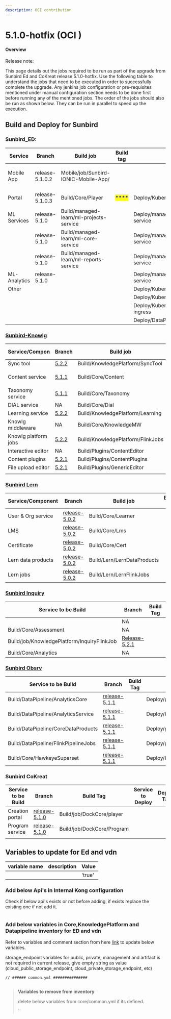 ```yaml
---
description: OCI contribution
---
```


# 5.1.0-hotfix (OCI )

#### Overview <a href="#user-content-overview" id="user-content-overview"></a>

Release note:

This page details out the jobs required to be run as part of the upgrade from Sunbird Ed and CoKreat release 5.1.0-hotfix. Use the following table to understand the jobs that need to be executed in order to successfully complete the upgrade. Any jenkins job configuration or pre-requisites mentioned under manual configuration section needs to be done first before running any of the mentioned jobs. The order of the jobs should also be run as shown below. They can be run in parallel to speed up the execution.

## **Build and Deploy for Sunbird**

### **Sunbird\_ED:**

| Service      | Branch          | Build job                                       | Build tag                                 | Deploy Job                                | Deploy tag                                | Comments |
| ------------ | --------------- | ----------------------------------------------- | ----------------------------------------- | ----------------------------------------- | ----------------------------------------- | -------- |
| Mobile App   | release-5.1.0.2 | <p>Mobile/job/Sunbird-IONIC-Mobile-App/<br></p> |                                           |                                           |                                           | \*\*\*\* |
| Portal       | release-5.1.0.3 | <p>Build/Core/Player<br></p>                    | <mark style="color:blue;">\*\*\*\*</mark> | Deploy/Kubernetes/Player                  | <mark style="color:blue;">\*\*\*\*</mark> | \*\*\*\* |
| ML Services  | release-5.1.0   | Build/managed-learn/ml-projects-service         |                                           | Deploy/managed-learn/ml-projects-service  |                                           | \*\*\*\* |
|              | release-5.1.0   | Build/managed-learn/ml-core-service             |                                           | Deploy/managed-learn/ml-core-service      |                                           | \*\*\*\* |
|              | release-5.1.0   | Build/managed-learn/ml-reports-service          |                                           | Deploy/managed-learn/ml-reports-service   |                                           | \*\*\*\* |
| ML-Analytics | release-5.1.0   |                                                 |                                           | Deploy/managed-learn/ml-analytics-service |                                           |          |
| Other        |                 |                                                 |                                           | Deploy/Kubernetes/OnboardAPI              |                                           |          |
|              |                 |                                                 |                                           | Deploy/Kubernetes/OnboardConsumers        |                                           |          |
|              |                 |                                                 |                                           | Deploy/Kubernetes/nginx-public-ingress    |                                           |          |
|              |                 |                                                 |                                           | Deploy/DataPipeline/InternalKong          |                                           |          |

### [**Sunbird-Knowlg**](https://knowlg.sunbird.org/use/release-notes/release-5.2.0-ongoing)

| Service/Compon       | Branch                                                                                   | Build job                         | Build tag | Deploy Job                         | Deploy tag | Comments |
| -------------------- | ---------------------------------------------------------------------------------------- | --------------------------------- | --------- | ---------------------------------- | ---------- | -------- |
| Sync tool            | [5.2.2](https://github.com/project-sunbird/sunbird-learning-platform/tree/release-5.2.2) | Build/KnowledgePlatform/SyncTool  |           |                                    |            | \*\*\*\* |
| Content service      | [5.1.1](https://github.com/project-sunbird/knowledge-platform/tree/release-5.2.1)        | <p>Build/Core/Content<br></p>     |           | Deploy/Kubernetes/Content          |            |          |
| Taxonomy service     | [5.1.1](https://github.com/project-sunbird/knowledge-platform/tree/release-5.2.1)        | Build/Core/Taxonomy               |           | Deploy/Kubernetes/Taxonomy         |            | \*\*\*\* |
| DIAL service         | NA                                                                                       | Build/Core/Dial                   |           | Deploy/Kubernetes/Dial             |            | \*\*\*\* |
| Learning service     | [5.2.2](https://github.com/project-sunbird/sunbird-learning-platform/tree/release-5.2.2) | Build/KnowledgePlatform/Learning  |           | Deploy/KnowledgePlatform/Learning  |            | \*\*\*\* |
| Knowlg middleware    | NA                                                                                       | Build/Core/KnowledgeMW            |           | Deploy/Kubernetes/KnowledgeMW      |            |          |
| Knowlg platform jobs | [5.2.2](https://github.com/project-sunbird/knowledge-platform-jobs/tree/release-5.2.2)   | Build/KnowledgePlatform/FlinkJobs |           | Deploy/KnowledgePlatform/FlinkJobs |            |          |
| Interactive editor   | NA                                                                                       | Build/Plugins/ContentEditor       |           | Deploy/Plugins/ContentEditor       |            |          |
| Content plugins      | [5.2.1](https://github.com/Sunbird-Knowlg/sunbird-content-plugins/tree/release-5.2.1)    | Build/Plugins/ContentPlugins      |           | Deploy/Plugins/ContentPlugins      |            |          |
| File upload editor   | [5.2.1](https://github.com/Sunbird-Knowlg/sunbird-generic-editor/tree/release-5.2.1)     | Build/Plugins/GenericEditor       |           | Deploy/Plugins/GenericEditor       |            |          |
|                      |                                                                                          |                                   |           |                                    |            |          |

### [Sunbird Lern](https://lern.sunbird.org/use/release-notes/release-v-5.0.1)

| Service/Component  | Branch                                                                                     | Build job                   | Build tag | Deploy Job                   | Deploy tag | Comments |
| ------------------ | ------------------------------------------------------------------------------------------ | --------------------------- | --------- | ---------------------------- | ---------- | -------- |
| User & Org service | [release-5.0.2](https://github.com/Sunbird-Lern/sunbird-lms-service/commits/release-5.0.2) | Build/Core/Learner          |           | Deploy/Kubernetes/Learner    |            | \*\*\*\* |
| LMS                | [release-5.0.2](https://github.com/Sunbird-Lern/sunbird-course-service/tree/release-5.0.2) | Build/Core/Lms              |           | Deploy/Kubernetes/Lms        |            |          |
| Certificate        | [release-5.0.2](https://github.com/Sunbird-Lern/cert-service/tree/release-5.0.2)           | Build/Core/Cert             |           | Deploy/Kubernetes/Cert       |            | \*\*\*\* |
| Lern data products | [release-5.0.2](https://github.com/Sunbird-Lern/data-products/tree/release-5.0.2)          | Build/Lern/LernDataProducts |           | Deploy/Lern/LernDataProducts |            | \*\*\*\* |
| Lern jobs          | [release-5.0.2](https://github.com/Sunbird-Lern/data-pipeline/tree/release-5.0.2)          | Build/Lern/LernFlinkJobs    |           | Deploy/Lern/LernFlinkJobs    |            | \*\*\*\* |

### [Sunbird Inquiry](https://inquiry.sunbird.org/use/release-notes/inquiry-release-v5.2.0)

| Service to be Build                         | Branch                                                                               | Build Tag | Service to Deploy                        | Deploy Tag | Comments |
| ------------------------------------------- | ------------------------------------------------------------------------------------ | --------- | ---------------------------------------- | ---------- | -------- |
|                                             | NA                                                                                   |           | Deploy/Kubernetes/InquiryUploadSchema    |            |          |
| Build/Core/Assessment                       | NA                                                                                   |           | Deploy/Kubenetes/Assessment              |            |          |
| Build/job/KnowledgePlatform/InquiryFlinkJob | [Release-5.2.1](https://github.com/Sunbird-inQuiry/data-pipeline/tree/release-5.2.1) |           | Deploy/KnowledgePlatform/InquiryFlinkJob |            |          |
| Build/Core/Analytics                        | NA                                                                                   |           | Deploy/Kubernetes/Analytics              |            |          |



### [**Sunbird Obsrv**](https://obsrv.sunbird.org/use/release-notes/release-v-5.1.0-latest)

| Service to be Build                  | Branch                                                                                         | Build Tag | Service to Deploy                               | Deploy Tag                                                                                     | Comments |
| ------------------------------------ | ---------------------------------------------------------------------------------------------- | --------- | ----------------------------------------------- | ---------------------------------------------------------------------------------------------- | -------- |
| Build/DataPipeline/AnalyticsCore     | [release-5.1.1](https://github.com/Sunbird-Obsrv/sunbird-analytics-core/tree/release-5.1.1)    |           | Deploy/production/DataPipeline/AnalyticsCore    | [release-5.1.1](https://github.com/Sunbird-Obsrv/sunbird-analytics-core/tree/release-5.1.1)    |          |
| Build/DataPipeline/AnalyticsService  | [release-5.1.1](https://github.com/Sunbird-Obsrv/sunbird-analytics-service/tree/release-5.1.1) |           | Deploy/Kubernetes/Analytics                     | [release-5.1.1](https://github.com/Sunbird-Obsrv/sunbird-analytics-service/tree/release-5.1.1) |          |
| Build/DataPipeline/CoreDataProducts  | [release-5.1.1](https://github.com/Sunbird-Obsrv/sunbird-core-dataproducts/tree/release-5.1.1) |           | Deploy/production/DataPipeline/CoreDataProducts | [release-5.1.1](https://github.com/Sunbird-Obsrv/sunbird-core-dataproducts/tree/release-5.1.1) |          |
| Build/DataPipeline/FlinkPipelineJobs | [release-5.1.1](https://github.com/Sunbird-Obsrv/sunbird-data-pipeline/tree/release-5.1.1)     |           | Deploy/production/FlinkPipelineJobs             | [release-5.1.1](https://github.com/Sunbird-Obsrv/sunbird-data-pipeline/tree/release-5.1.1)     |          |
| Build/Core/HawkeyeSuperset           | [release-5.1.1](https://github.com/Sunbird-Obsrv/report-configurator/tree/release-5.1.1)       |           | Deploy/Kubernetes/HawkeyeSuperset               | [release-5.1.1](https://github.com/Sunbird-Obsrv/report-configurator/tree/release-5.1.1)       |          |

### **Sunbird CoKreat**

| Service to be Build | Branch                                                                            | Build Tag                  | Service to Deploy | Deploy Tag | Comments |
| ------------------- | --------------------------------------------------------------------------------- | -------------------------- | ----------------- | ---------- | -------- |
| Creation portal     | [release-5.1.0](https://github.com/Sunbird-Ed/creation-portal/tree/release-5.1.0) | Build/job/DockCore/player  |                   |            |          |
| Program service     | [release-5.1.0](https://github.com/Sunbird-Ed/program-service/tree/release-5.1.0) | Build/job/DockCore/Program |                   |            |          |
|                     |                                                                                   |                            |                   |            |          |

## **Variables to update for Ed and vdn**

| variable name | description | Value  |
| ------------- | ----------- | ------ |
|               |             | 'true' |

### Add below Api's in Internal Kong configuration

Check if below api's exists or not before adding, if exists replace the existing one if not add it.

```
```

### Add below variables in Core,KnowledgePlatform and Datapipeline inventory for ED and vdn

Refer to variables and comment section from here [link](https://github.com/project-sunbird/sunbird-devops/blob/6ab68620854580256361bb9fb7b8e703656e35b4/private\_repo/ansible/inventory/dev/Core/common.yml#L23-L36) to update below variables.

storage\_endpoint variables for public, private, management and artifact is not required in current release, give empty string as value (cloud\_public\_storage\_endpoint, cloud\_private\_storage\_endpoint, etc)

```
// ###### common.yml ###############


```

> **Variables to remove from inventory**
>
> delete below variables from core/common.yml if its defined.
>
> \`\`
